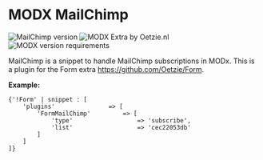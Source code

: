 # MODX MailChimp
![MailChimp version](https://img.shields.io/badge/version-1.3.0-blue.svg) ![MODX Extra by Oetzie.nl](https://img.shields.io/badge/checked%20by-oetzie-blue.svg) ![MODX version requirements](https://img.shields.io/badge/modx%20version%20requirement-2.4%2B-brightgreen.svg)

MailChimp is a snippet to handle MailChimp subscriptions in MODx. This is a plugin for the Form extra https://github.com/Oetzie/Form. 

**Example:**
```
{'!Form' | snippet : [
    'plugins'               => [
        'FormMailChimp'         => [
            'type'                  => 'subscribe',
            'list'                  => 'cec22053db'
        ]
    ]
]}
```